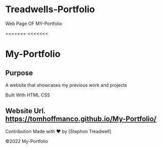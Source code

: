 # Treadwells-Portfolio

Web Page OF MY-Portfolio

======= <<<<<<<

# My-Portfolio

## Purpose

A website that showcases my previous work and projects

Built With HTML CSS

## Website Url. https://tomhoffmanco.github.io/My-Portfolio/

Contribution Made with ❤️ by [Stephon Treadwell]

©️2022 My-Portfolio
